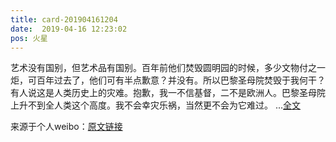 ```yaml
---
title: card-201904161204
date:  2019-04-16 12:23:02
pos: 火星
---
```

艺术没有国别，但艺术品有国别。百年前他们焚毁圆明园的时候，多少文物付之一炬，可百年过去了，他们可有半点歉意？并没有。所以巴黎圣母院焚毁于我何干？有人说这是人类历史上的灾难。抱歉，我一不信基督，二不是欧洲人。巴黎圣母院上升不到全人类这个高度。我不会幸灾乐祸，当然更不会为它难过。  ...<a href="/status/4361678201924430">全文</a>

来源于个人weibo：[原文链接](https://m.weibo.cn/status/HpSwY84Dc?mblogid=HpSwY84Dc)